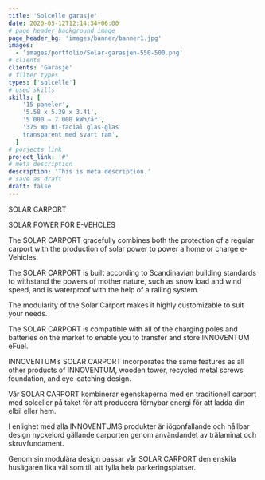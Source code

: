 ```yaml
---
title: 'Solcelle garasje'
date: 2020-05-12T12:14:34+06:00
# page header background image
page_header_bg: 'images/banner/banner1.jpg'
images:
  - 'images/portfolio/Solar-garasjen-550-500.png'
# clients
clients: 'Garasje'
# filter types
types: ['solcelle']
# used skills
skills: [
    '15 paneler',
    '5.58 x 5.39 x 3.41',
    '5 000 – 7 000 kWh/år',
    '375 Wp Bi-facial glas-glas
    transparent med svart ram',
  ]
# porjects link
project_link: '#'
# meta description
description: 'This is meta description.'
# save as draft
draft: false
---
```


SOLAR CARPORT

SOLAR POWER FOR E-VEHCLES

The SOLAR CARPORT gracefully combines both the protection of
a regular carport with the production of solar power to power
a home or charge e-Vehicles.

The SOLAR CARPORT is built according to Scandinavian building standards to withstand the powers of mother nature, such as snow load and wind speed, and is waterproof with the help of a railing system.

The modularity of the Solar Carport makes it highly customizable to suit your needs.

The SOLAR CARPORT is compatible with all of the charging poles and batteries on the market to enable you to transfer and store INNOVENTUM eFuel.

INNOVENTUM’s SOLAR
CARPORT incorporates the same features as all other products
of INNOVENTUM, wooden tower, recycled metal screws foundation, and eye-catching design.

Vår SOLAR CARPORT kombinerar egenskaperna med en traditionell carport med solceller på taket för att producera förnybar energi för att ladda din elbil eller hem.

I enlighet med alla INNOVENTUMS produkter är iögonfallande och hållbar design nyckelord gällande carporten genom användandet av trälaminat och skruvfundament.

Genom sin modulära design passar vår SOLAR CARPORT den enskila husägaren lika väl som till att fylla hela parkeringsplatser.
